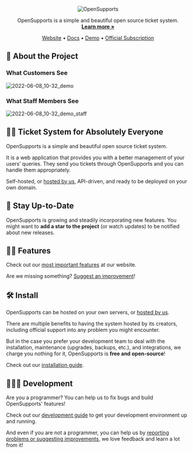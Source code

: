 <div align="center">

![OpenSupports](https://user-images.githubusercontent.com/25920622/172173126-f0a07319-0cc2-409b-aa22-120187fa4541.png)

OpenSupports is a simple and beautiful open source ticket system. <br />
<a href="https://www.opensupports.com/"><strong>Learn more »</strong></a>
<br />
<p align="center">
  <a href="https://www.opensupports.com/">Website</a> •
  <a href="https://docs.opensupports.com/">Docs</a> •
  <a href="https://opensupports.com/demo/">Demo</a> •
  <a href="https://www.opensupports.com/pricing/">Official Subscription</a>
</p>

</div>

## 🌱 About the Project

### What Customers See

![2022-06-08_10-32_demo](https://user-images.githubusercontent.com/25920622/172630004-988c914b-918e-455c-be48-11f96a00611e.gif)

### What Staff Members See

![2022-06-08_10-32_demo_staff](https://user-images.githubusercontent.com/25920622/172867706-3669c7db-ef86-48df-92a9-8c2bfb19f622.gif)

## 🙌🏼 Ticket System for Absolutely Everyone

OpenSupports is a simple and beautiful open source ticket system.

It is a web application that provides you with a better management of your users’ queries. They send you tickets through OpenSupports and you can handle them appropriately.

Self-hosted, or [hosted by us](https://www.opensupports.com/pricing/), API-driven, and ready to be deployed on your own domain.

## 🧐 Stay Up-to-Date

OpenSupports is growing and steadily incorporating new features. You might want to **add a star to the project** (or watch updates) to be notified about new releases.

## 💪🏼 Features

Check out our [most important features](https://opensupports.com/features) at our website.

Are we missing something? [Suggest an improvement](https://github.com/opensupports/opensupports/issues/new)!

## 🛠 Install

OpenSupports can be hosted on your own servers, or [hosted by us](https://www.opensupports.com/pricing/).

There are multiple benefits to having the system hosted by its creators, including official support into any problem you might encounter.

But in the case you prefer your development team to deal with the installation, maintenance (upgrades, backups, etc.), and integrations, we charge you nothing for it, OpenSupports is **free and open-source**!

Check out our [installation guide](https://docs.opensupports.com/guides/installation/).

## 👨🏼‍💻 Development

Are you a programmer? You can help us to fix bugs and build OpenSupports' features!

Check out our [development guide](./DEVELOPMENT.md) to get your development environment up and running.

And even if you are not a programmer, you can help us by [reporting problems or suggesting improvements](https://github.com/opensupports/opensupports/issues/new), we love feedback and learn a lot from it!

